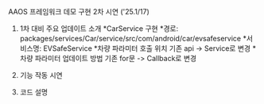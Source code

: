 AAOS 프레임워크 데모 구현 2차 시연 ('25.1/17)

1. 1차 대비 주요 업데이트 소개
  *CarService 구현
     *경로: packages/services/Car/service/src/com/android/car/evsafeservice
     *서비스명: EVSafeService
  *차량 파라미터 호출 위치 기존 api -> Service로 변경
  *차량 파라미터 업데이트 방법 기존 for문 -> Callback로 변경

2. 기능 작동 시연

3. 코드 설명
